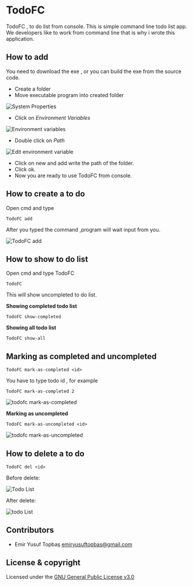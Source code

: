 # TodoFC
TodoFC , to do list from console. This is simple command line todo list app.
We developers like to work from command line that is why i wrote this application.

## How to add 
You need to download the exe , or you can build the exe from the source code.

 - Create a folder
 - Move executable program into created folder

 ![System Properties](https://user-images.githubusercontent.com/58172827/76757530-ca016380-6798-11ea-8113-eb44640c97d4.png)

 - Click on  *Environment Variables*

 ![Environment variables](https://user-images.githubusercontent.com/58172827/76757607-e7cec880-6798-11ea-97e9-ff8268620d9f.png)

 - Double click on *Path*

 ![Edit environment variable](https://user-images.githubusercontent.com/58172827/76757660-05039700-6799-11ea-924a-a556139dae77.png)
 
 - Click on new and add write the path of the folder.
 - Click ok.
 - Now you are ready to use TodoFC from console.

## How to create a to do
Open cmd and type 

	TodoFC add

 After you typed the command ,program will wait input from you.

 ![TodoFC add](https://user-images.githubusercontent.com/58172827/76757708-295f7380-6799-11ea-913b-6a06c14ae697.png)

 ## How to show to do list
 Open cmd and type TodoFC
 
	TodoFC
   This will show uncompleted to do list.
   
**Showing completed todo list**

    TodoFC show-completed
**Showing all todo list**
	

    TodoFC show-all

## Marking as completed and uncompleted

    TodoFC mark-as-completed <id>
    
   You have to type todo id , for example
   

    TodoFC mark-as-completed 2

![todofc mark-as-completed](https://user-images.githubusercontent.com/58172827/76757758-45fbab80-6799-11ea-8b99-4f7ca6ad0edd.png)
   
   **Marking as uncompleted**

	TodoFC mark-as-uncompleted <id>

![todofc mark-as-uncompleted](https://user-images.githubusercontent.com/58172827/76757828-6fb4d280-6799-11ea-9c35-94220b7f0897.png)

## How to delete a to do

	TodoFC del <id>

Before delete:

![Todo List](https://user-images.githubusercontent.com/58172827/76757926-a985d900-6799-11ea-955c-dab176d8c693.png)

After delete:

![todo List](https://user-images.githubusercontent.com/58172827/76757952-ba364f00-6799-11ea-962c-0a7f58de9dee.png)

 

## Contributors

 - Emir Yusuf Topbaş <emiryusuftopbas@gmail.com>
## License & copyright
Licensed under the [GNU General Public License v3.0](LICENSE)



